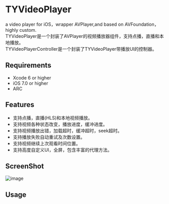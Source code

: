 # TYVideoPlayer
a video player for iOS，wrapper AVPlayer,and based on AVFoundation，highly custom.
<br>TYVideoPlayer是一个封装了AVPlayer的视频播放器组件，支持点播，直播和本地播放。
<br>TYVideoPlayerController是一个封装了TYVideoPlayer带播放UI的控制器。

## Requirements
* Xcode 6 or higher
* iOS 7.0 or higher
* ARC

## Features
* 支持点播，直播(HLS)和本地视频播放。
* 支持视频各种状态改变，播放进度，缓冲进度。
* 支持视频播放出错，加载超时，缓冲超时，seek超时。
* 支持播放失败自动重试及次数设置。
* 支持视频继续上次观看时间位置。
* 支持高度自定义UI，全屏，包含丰富的代理方法。

## ScreenShot
![image](https://github.com/12207480/TYVideoPlayer/blob/master/ScreenShot/TYVideoPlayer.gif)

## Usage
